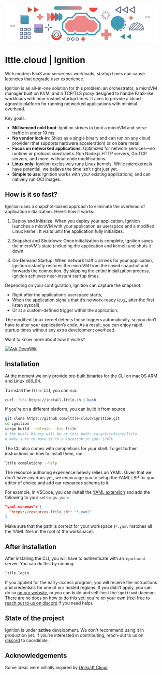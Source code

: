 <p align="center">
  <a href="https://lttle.cloud">
    <img src="./assets/lttle.gif" alt="lttle.cloud" />
  </a>
</p>

# lttle.cloud | Ignition

With modern FaaS and serverless workloads, startup times can cause latencies that degrade user experience.

Ignition is an all-in-one solution for this problem: an orchestrator, a microVM manager built on KVM, and a TCP/TLS proxy designed to handle FaaS-like workloads with near-instant startup times. It aims to provide a cloud-agnostic platform for running networked applications with minimal overhead.

Key goals:

- **Millisecond cold boot**: Ignition strives to boot a microVM and serve traffic in under 10 ms.
- **No vendor lock-in**: Ships as a single binary and can run on any cloud provider (that supports hardware acceleration) or on bare metal.
- **Focus on networked applications**: Optimized for network services—no runtime or protocol constraints. Run Node.js HTTP servers, Go TCP servers, and more, without code modifications.
- **Linux only**: Ignition exclusively runs Linux kernels. While microkernels have potential, we believe the time isn’t right just yet.
- **Simple to use**: Ignition works with your existing applications, and can natively run OCI images.

## How is it so fast?

Ignition uses a snapshot-based approach to eliminate the overhead of application initialization. Here’s how it works:

1. Deploy and Initialize: When you deploy your application, Ignition launches a microVM with your application as userspace and a modified Linux kernel. It waits until the application fully initializes.
2. Snapshot and Shutdown: Once initialization is complete, Ignition saves the microVM’s state (including the application and kernel) and shuts it down.

3. On-Demand Startup: When network traffic arrives for your application, Ignition instantly restores the microVM from the saved snapshot and forwards the connection. By skipping the entire initialization process, Ignition achieves near-instant startup times.

Depending on your configuration, Ignition can capture the snapshot:

- Right after the application’s userspace starts,
- When the application signals that it’s network-ready (e.g., after the first listen syscall),
- Or at a custom-defined trigger within the application.

The modified Linux kernel detects these triggers automatically, so you don’t have to alter your application’s code. As a result, you can enjoy rapid startup times without any extra development overhead.

Want to know more about how it works?

[![Ask DeepWiki](https://deepwiki.com/badge.svg)](https://deepwiki.com/lttle-cloud/ignition)

## Installation

At the moment we only provide pre-built binaries for the CLI on macOS ARM and Linux x86_64.

To install the `lttle` CLI, you can run:

```sh
curl -fsSL https://install.lttle.sh | bash
```

If you're on a different platform, you can build it from source:

```sh
git clone https://github.com/lttle-cloud/ignition.git
cd ignition
cargo build --release --bin lttle
# the built binary will be at this path: target/release/lttle
# make sure to move it to a location in your $PATH
```

The CLI also comes with completions for your shell. To get further instructions on how to install them, run:

```bash
lttle completions --help
```

The resource authoring experience heavily relies on YAML. Given that we don't have any docs yet, we encourage you to setup the YAML LSP for your editor of choice and add our resources schema to it.

For example, in VSCode, you can install the [YAML extension](https://marketplace.visualstudio.com/items?itemName=redhat.vscode-yaml) and add the following to your `settings.json`:

```json
"yaml.schemas": {
  "https://resources.lttle.sh": "*.yaml"
}
```

Make sure that the path is correct for your workspace (`*.yaml` matches all the YAML files in the root of the workspace).

## After installation

After installing the CLI, you will have to authenticate with an `ignitiond` server. You can do this by running:

```bash
lttle login
```

If you applied for the early-access program, you will receive the instructions and credentials for one of our hosted regions. If you didn't apply, you can do so [on our website](https://lttle.cloud), or you can build and self-host the `ignitiond` daemon. There are no docs on how to do this yet; you're on your own (feel free to [reach out to us on discord](https://discord.gg/xhNGGrZQja) if you need help).

## State of the project

Ignition is under **active** development. We don't recommend using it in production yet. If you're interested in contributing, reach-out to us on [discord](https://discord.gg/xhNGGrZQja) to coordinate.

## Acknowledgements

Some ideas were initially inspired by [Unikraft Cloud](https://unikraft.cloud).
